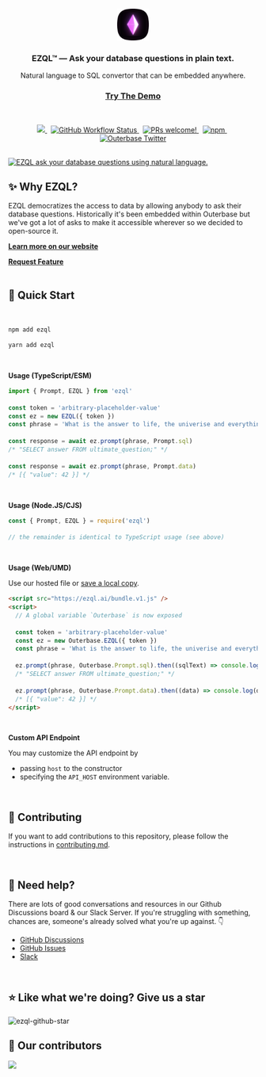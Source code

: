 <p style="border: none; margin-bottom:0; padding-bottom: 0;" align="center">
  <a href="https://ezql.ai">
    <picture>
      <img width="64  " alt="EZQL logo" src="./assets/ezql.png">
    </picture>
  </a>
</p>

<h3 align="center">EZQL™ — Ask your database questions in plain text.</h3>
<p align="center">Natural language to SQL convertor that can be embedded anywhere.</p>

<h3 align="center">
  <a target="_blank" href="https://outerbase.com/signup/" rel="dofollow"><strong>Try The Demo</strong></a>
  <br />
</h3>

<br />

<p align="center">
<a href="https://opensource.org/licenses/MIT">
    <img src="https://img.shields.io/badge/License-MIT-blue.svg?style=flat-square" />
  </a>
  &nbsp;
  <a href="https://github.com/outerbase/ezql/actions">
      <img alt="GitHub Workflow Status" src="https://img.shields.io/github/actions/workflow/status/outerbase/ezql/node.js.yml?style=flat-square" />
  </a>
  &nbsp;
  <a href="https://github.com/Outerbase/ezql/blob/main/contributing.md">
    <img src="https://img.shields.io/badge/PRs-welcome-brightgreen.svg?style=flat-square" alt="PRs welcome!" />
  </a>
  &nbsp;
  <a href="https://www.npmjs.com/package/ezql">
    <img alt="npm" src="https://img.shields.io/npm/v/ezql?style=flat-square" />
  </a>
  &nbsp;
  <a href="https://twitter.com/outerbase">
    <img src="https://img.shields.io/badge/follow-outerbase-1DA1F2?logo=twitter&style=flat-square" alt="Outerbase Twitter" />
  </a>
</p>

<br />

<a href="https://ezql.ai">
  <img src="./assets/ezql_hero.gif" alt="EZQL ask your database questions using natural language." />
</a>

<br />

## ✨ Why EZQL?

EZQL democratizes the access to data by allowing anybody to ask their database questions. Historically it's been embedded within Outerbase but we've got a lot of asks to make it accessible wherever so we decided to open-source it.

<a target="_blank" href="https://ezql.ai/" rel="dofollow"><strong>Learn more on our website</strong></a>

<a target="_blank" href="https://github.com/outerbase/ezql/discussions"><strong>Request Feature</strong></a>
<br />
<br />
## 🚀 Quick Start
<br />

```sh
npm add ezql
```

```sh
yarn add ezql
```
<br />

**Usage (TypeScript/ESM)**

```ts
import { Prompt, EZQL } from 'ezql'

const token = 'arbitrary-placeholder-value'
const ez = new EZQL({ token })
const phrase = 'What is the answer to life, the univerise and everything?'

const response = await ez.prompt(phrase, Prompt.sql)
/* "SELECT answer FROM ultimate_question;" */

const response = await ez.prompt(phrase, Prompt.data)
/* [{ "value": 42 }] */
```
<br />

**Usage (Node.JS/CJS)**

```ts
const { Prompt, EZQL } = require('ezql')

// the remainder is identical to TypeScript usage (see above)
```
<br />

**Usage (Web/UMD)**

Use our hosted file or [save a local copy](https://ezql.ai/bundle.v1.js).

```html
<script src="https://ezql.ai/bundle.v1.js" />
<script>
  // A global variable `Outerbase` is now exposed

  const token = 'arbitrary-placeholder-value'
  const ez = new Outerbase.EZQL({ token })
  const phrase = 'What is the answer to life, the univerise and everything?'

  ez.prompt(phrase, Outerbase.Prompt.sql).then((sqlText) => console.log(sqlText))
  /* "SELECT answer FROM ultimate_question;" */

  ez.prompt(phrase, Outerbase.Prompt.data).then((data) => console.log(data))
  /* [{ "value": 42 }] */
</script>
```
<br />

**Custom API Endpoint**

You may customize the API endpoint by

- passing `host` to the constructor
- specifying the `API_HOST` environment variable.

<br />

## 🙋 Contributing

If you want to add contributions to this repository, please follow the instructions in [contributing.md](./contributing.md).

<br />

## 🚨 Need help?

There are lots of good conversations and resources in our Github Discussions board & our Slack Server. If you're struggling with something, chances are, someone's already solved what you're up against. :point_down:

- [GitHub Discussions](https://github.com/outerbase/ezql/discussions)
- [GitHub Issues](https://github.com/outerbase/ezql/issues)
- [Slack](https://join.slack.com/t/outerbasecommunity/shared_invite/zt-1ple7fhsg-2z6MIC_P4fzdrKe1koJ7kQ)

<br />

## ⭐ Like what we're doing? Give us a star

![ezql-github-star](./assets/ezql_star.gif)

## 👏 Our contributors

<img align="left" src="https://contributors-img.web.app/image?repo=outerbase/ezql"/>